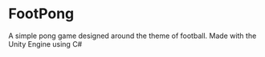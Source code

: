 # FootPong
A simple pong game designed around the theme of football. Made with the Unity Engine using C#
